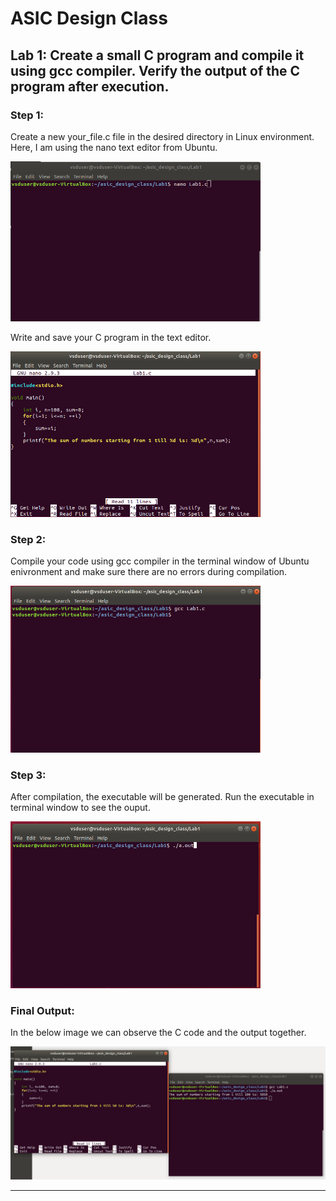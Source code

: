 # ASIC Design Class

## Lab 1: Create a small C program and compile it using gcc compiler. Verify the output of the C program after execution.

### Step 1:
Create a new your_file.c file in the desired directory in Linux environment.<br>
Here, I am using the nano text editor from Ubuntu.

<img src="images/Lab1/step1_1.png" alt="Step 1.1" width="400"/><br>

Write and save your C program in the text editor.

<img src="images/Lab1/step1_2.png" alt="Step 1.2" width="400"/><br>

### Step 2:
Compile your code using gcc compiler in the terminal window of Ubuntu enivronment and make sure there are no errors during compilation.

<img src="images/Lab1/step2.png" alt="Step 2" width="400"/><br>

### Step 3:
After compilation, the executable will be generated. Run the executable in terminal window to see the ouput.

<img src="images/Lab1/step3.png" alt="Step 3" width="400"/><br>

### Final Output:
In the below image we can observe the C code and the output together.

<img src="images/Lab1/final_output.png" alt="Step 3" width="800"/><br>

---